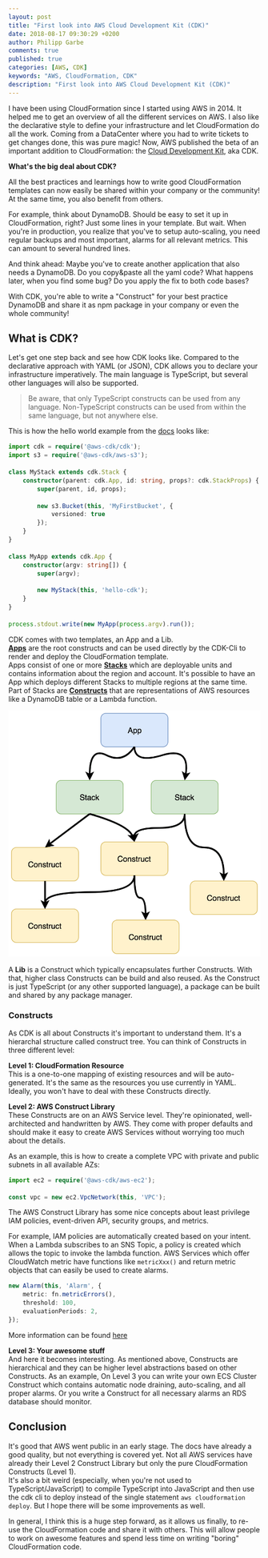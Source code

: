 ```yaml
---
layout: post
title: "First look into AWS Cloud Development Kit (CDK)"
date: 2018-08-17 09:30:29 +0200
author: Philipp Garbe
comments: true
published: true
categories: [AWS, CDK]
keywords: "AWS, CloudFormation, CDK"
description: "First look into AWS Cloud Development Kit (CDK)"
---
```


I have been using CloudFormation since I started using AWS in 2014. It helped me to get an overview of all the different services on AWS. I also like the declarative style to define your infrastructure and let CloudFormation do all the work. Coming from a DataCenter where you had to write tickets to get changes done, this was pure magic! Now, AWS published the beta of an important addition to CloudFormation: the [Cloud Development Kit](https://github.com/awslabs/aws-cdk), aka CDK.

__What's the big deal about CDK?__

All the best practices and learnings how to write good CloudFormation templates can now easily be shared within your company or the community! At the same time, you also benefit from others. 

For example, think about DynamoDB. Should be easy to set it up in CloudFormation, right? Just some lines in your template. But wait. When you're in production, you realize that you've to setup auto-scaling, you need regular backups and most important, alarms for all relevant metrics. This can amount to several hundred lines. 

And think ahead: Maybe you've to create another application that also needs a DynamoDB. Do you copy&paste all the yaml code? What happens later, when you find some bug? Do you apply the fix to both code bases?

With CDK, you're able to write a "Construct" for your best practice DynamoDB and share it as npm package in your company or even the whole community!


## What is CDK?
Let's get one step back and see how CDK looks like. Compared to the declarative approach with YAML (or JSON), CDK allows you to declare your infrastructure imperatively. The main language is TypeScript, but several other languages will also be supported. 

> Be aware, that only TypeScript constructs can be used from any language. Non-TypeScript constructs can be used from within the same language, but not anywhere else.

This is how the hello world example from the [docs](https://awslabs.github.io/aws-cdk/versions/0.8.2/getting-started.html) looks like:

```typescript
import cdk = require('@aws-cdk/cdk');
import s3 = require('@aws-cdk/aws-s3');

class MyStack extends cdk.Stack {
    constructor(parent: cdk.App, id: string, props?: cdk.StackProps) {
        super(parent, id, props);

        new s3.Bucket(this, 'MyFirstBucket', {
            versioned: true
        });
    }
}

class MyApp extends cdk.App {
    constructor(argv: string[]) {
        super(argv);

        new MyStack(this, 'hello-cdk');
    }
}

process.stdout.write(new MyApp(process.argv).run());
```

CDK comes with two templates, an App and a Lib.  
__[Apps](https://awslabs.github.io/aws-cdk/versions/0.8.2/apps.html)__ are the root constructs and can be used directly by the CDK-Cli to render and deploy the CloudFormation template.  
Apps consist of one or more __[Stacks](https://awslabs.github.io/aws-cdk/versions/0.8.2/stacks.html)__ which are deployable units and contains information about the region and account. It's possible to have an App which deploys different Stacks to multiple regions at the same time.  
Part of Stacks are __[Constructs](https://awslabs.github.io/aws-cdk/versions/0.8.2/constructs.html)__ that are representations of AWS resources like a DynamoDB table or a Lambda function. 

![CDK Objects](/assets/cdk.png)

A __Lib__ is a Construct which typically encapsulates further Constructs. With that, higher class Constructs can be build and also reused. As the Construct is just TypeScript (or any other supported language), a package can be built and shared by any package manager.

### Constructs

As CDK is all about Constructs it's important to understand them. It's a hierarchal structure called construct tree. You can think of Constructs in three different level:

__Level 1: CloudFormation Resource__  
This is a one-to-one mapping of existing resources and will be auto-generated. It's the same as the resources you use currently in YAML. Ideally, you won't have to deal with these Constructs directly.

__Level 2: AWS Construct Library__  
These Constructs are on an AWS Service level. They're opinionated, well-architected and handwritten by AWS. They come with proper defaults and should make it easy to create AWS Services without worrying too much about the details. 

As an example, this is how to create a complete VPC with private and public subnets in all available AZs:

```typescript
import ec2 = require('@aws-cdk/aws-ec2');

const vpc = new ec2.VpcNetwork(this, 'VPC');
```

The AWS Construct Library has some nice concepts about least privilege IAM policies, event-driven API, security groups, and metrics. 

For example, IAM policies are automatically created based on your intent. When a Lambda subscribes to an SNS Topic, a policy is created which allows the topic to invoke the lambda function. AWS Services which offer CloudWatch metric have functions like `metricXxx()` and return metric objects that can easily be used to create alarms.

```typescript
new Alarm(this, 'Alarm', {
    metric: fn.metricErrors(),
    threshold: 100,
    evaluationPeriods: 2,
});
```

More information can be found [here](https://awslabs.github.io/aws-cdk/versions/0.8.2/aws-construct-lib.html)


__Level 3: Your awesome stuff__  
And here it becomes interesting. As mentioned above, Constructs are hierarchical and they can be higher level abstractions based on other Constructs. As an example, On Level 3 you can write your own ECS Cluster Construct which contains automatic node draining, auto-scaling, and all proper alarms. Or you write a Construct for all necessary alarms an RDS database should monitor.


## Conclusion
It's good that AWS went public in an early stage. The docs have already a good quality, but not everything is covered yet. Not all AWS services have already their Level 2 Construct Library but only the pure CloudFormation Constructs (Level 1).  
 It's also a bit weird (especially, when you're not used to TypeScript/JavaScript) to compile TypeScript into JavaScript and then use the cdk cli to deploy instead of the single statement `aws cloudformation deploy`. But I hope there will be some improvements as well.

In general, I think this is a huge step forward, as it allows us finally, to re-use the CloudFormation code and share it with others. This will allow people to work on awesome features and spend less time on writing "boring" CloudFormation code.
